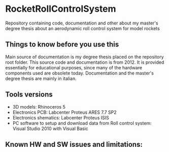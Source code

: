 # RocketRollControlSystem
Repository containing code, documentation and other about my master's degree thesis about an aerodynamic roll control system for model rockets 

## Things to know before you use this
Main source of documentation is my degree thesis placed on the repository root folder.
This source code and documentation is from 2012. It is provided essentially for educational purposes, since many of the hardware components used are obsolete today.
Documentation and the master's degree thesis are mainly in italian.

## Tools versions
- 3D models: Rhinoceros 5
- Electronics PCB: Labcenter Proteus ARES 7.7 SP2
- Electronics shematics: Labcenter Proteus ISIS
- PC software to setup and download data from Roll control system: Visual Studio 2010 with Visual Basic

## Known HW and SW issues and limitations:
